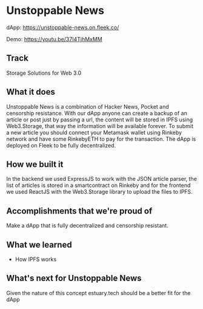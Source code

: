 # Unstoppable News

dApp: https://unstoppable-news.on.fleek.co/

Demo: https://youtu.be/37I4TjhMxMM

## Track
Storage Solutions for Web 3.0

## What it does
Unstoppable News is a combination of Hacker News, Pocket and censorship resistance. With our dApp anyone can create a backup of an article or post just by passing a url, the content will be stored in IPFS using Web3.Storage, that way the information will be available forever. To submit a new article you should connect your Metamask wallet using Rinkeby network and have some RinkebyETH to pay for the transaction. The dApp is deployed on Fleek to be fully decentralized. 

## How we built it
In the backend we used ExpressJS to work with the JSON article parser, the list of articles is stored in a smartcontract on Rinkeby  and for the frontend we used ReactJS with the Web3.Storage library to upload the files to IPFS.

## Accomplishments that we're proud of
Make a dApp that is fully decentralized and censorship resistant.

## What we learned
- How IPFS works

## What's next for Unstoppable News
Given the nature of this concept estuary.tech should be a better fit for the dApp
